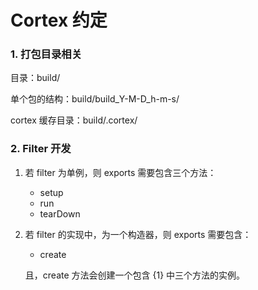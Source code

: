 Cortex 约定
====

### 1. 打包目录相关

目录：build/

单个包的结构：build/build\_Y-M-D\_h-m-s/

cortex 缓存目录：build/.cortex/


### 2. Filter 开发

1. 若 filter 为单例，则 exports 需要包含三个方法：
	- setup
	- run
	- tearDown
	
2. 若 filter 的实现中，为一个构造器，则 exports 需要包含：
	- create

	且，create 方法会创建一个包含 {1} 中三个方法的实例。